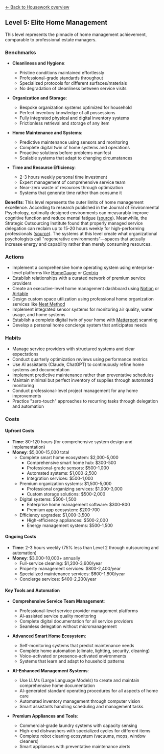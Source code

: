 [← Back to Housework overview](index)
## Level 5: Elite Home Management

This level represents the pinnacle of home management achievement, comparable to professional estate managers.

### Benchmarks
- **Cleanliness and Hygiene**: 
  - Pristine conditions maintained effortlessly
  - Professional-grade standards throughout
  - Specialized protocols for different surfaces/materials
  - No degradation of cleanliness between service visits

- **Organization and Storage**:
  - Bespoke organization systems optimized for household
  - Perfect inventory knowledge of all possessions
  - Fully integrated physical and digital inventory systems
  - Frictionless retrieval and storage of any item

- **Home Maintenance and Systems**:
  - Predictive maintenance using sensors and monitoring
  - Complete digital twin of home systems and operations
  - Proactive solutions before problems manifest
  - Scalable systems that adapt to changing circumstances

- **Time and Resource Efficiency**:
  - 2-3 hours weekly personal time investment
  - Expert management of comprehensive service team
  - Near-zero waste of resources through optimization
  - Systems that generate time rather than consume it

**Benefits**: This level represents the outer limits of home management excellence. According to research published in the Journal of Environmental Psychology, optimally designed environments can measurably improve cognitive function and reduce mental fatigue ([source](https://www.sciencedirect.com/science/article/abs/pii/S0272494415000328)). Meanwhile, the Strategic Outsourcing Institute found that properly managed service delegation can reclaim up to 15-20 hours weekly for high-performing professionals ([source](https://hbswk.hbs.edu/archive/reclaim-your-job-harvard-business-review)). The systems at this level create what organizational psychologists call "regenerative environments"—spaces that actually increase energy and capability rather than merely consuming resources.

### Actions
- Implement a comprehensive home operating system using enterprise-level platforms like [HomeGauge](https://www.homegauge.com/) or [Centriq](https://www.centriq.com/)
- Establish relationships with a curated network of premium service providers
- Create an executive-level home management dashboard using [Notion](https://www.notion.so/) or [Airtable](https://airtable.com/)
- Design custom space utilization using professional home organization services like [Neat Method](https://neatmethod.com/)
- Implement integrated sensor systems for monitoring air quality, water usage, and home systems
- Establish a complete digital twin of your home with [Matterport](https://matterport.com/) scanning
- Develop a personal home concierge system that anticipates needs

### Habits
- Manage service providers with structured systems and clear expectations
- Conduct quarterly optimization reviews using performance metrics
- Use AI assistants (Claude, ChatGPT) to continuously refine home systems and documentation
- Implement predictive maintenance rather than preventative schedules
- Maintain minimal but perfect inventory of supplies through automated monitoring
- Conduct professional-level project management for any home improvements
- Practice "zero-touch" approaches to recurring tasks through delegation and automation

### Costs
#### Upfront Costs
- **Time**: 80-120 hours (for comprehensive system design and implementation)
- **Money**: $5,000-15,000 total
  - Complete smart home ecosystem: $2,000-5,000
    * Comprehensive smart home hub: $300-500
    * Professional-grade sensors: $500-1,000
    * Automated systems: $1,000-2,500
    * Integration services: $500-1,000
  - Premium organization systems: $1,500-5,000
    * Professional organizing services: $1,000-3,000
    * Custom storage solutions: $500-2,000
  - Digital systems: $500-1,500
    * Enterprise home management software: $300-800
    * Premium app ecosystem: $200-700
  - Efficiency upgrades: $1,000-3,500
    * High-efficiency appliances: $500-2,000
    * Energy management systems: $500-1,500

#### Ongoing Costs
- **Time**: 2-3 hours weekly (75% less than Level 2 through outsourcing and automation)
- **Money**: $3,000-10,000+ annually
  - Full-service cleaning: $1,200-3,600/year
  - Property management services: $800-2,400/year
  - Specialized maintenance services: $600-1,800/year
  - Concierge services: $400-2,200/year

#### Key Tools and Automation
- **Comprehensive Service Team Management**:
  * Professional-level service provider management platforms
  * AI-assisted service quality monitoring
  * Complete digital documentation for all service providers
  * Seamless delegation without micromanagement

- **Advanced Smart Home Ecosystem**:
  * Self-monitoring systems that predict maintenance needs
  * Complete home automation (climate, lighting, security, cleaning)
  * Voice-activated or presence-activated environments
  * Systems that learn and adapt to household patterns

- **AI-Enhanced Management Systems**:
  * Use LLMs (Large Language Models) to create and maintain comprehensive home documentation
  * AI-generated standard operating procedures for all aspects of home care
  * Automated inventory management through computer vision
  * Smart assistants handling scheduling and management tasks

- **Premium Appliances and Tools**:
  * Commercial-grade laundry systems with capacity sensing
  * High-end dishwashers with specialized cycles for different items
  * Complete robot cleaning ecosystem (vacuums, mops, window cleaners)
  * Smart appliances with preventative maintenance alerts
